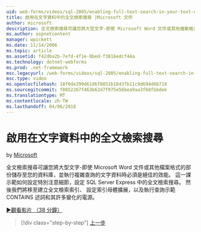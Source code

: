 ```yaml
---
uid: web-forms/videos/sql-2005/enabling-full-text-search-in-your-text-data
title: 啟用在文字資料中的全文檢索搜尋 |Microsoft 文件
author: microsoft
description: 全文檢索搜尋可讓您將大型文字-即使 Microsoft Word 文件或其他檔案格式的部份儲存至您的資料庫和執行複雜的 qu....
ms.author: aspnetcontent
manager: wpickett
ms.date: 11/14/2006
ms.topic: article
ms.assetid: f42dba2b-7efd-4f1e-8bed-f3816edcf44a
ms.technology: dotnet-webforms
ms.prod: .net-framework
msc.legacyurl: /web-forms/videos/sql-2005/enabling-full-text-search-in-your-text-data
msc.type: video
ms.openlocfilehash: 18f0de299d61d6f8851b1843fb11c9d694d6b718
ms.sourcegitcommit: f8852267f463b62d7f975e56bea9aa3f68fbbdeb
ms.translationtype: MT
ms.contentlocale: zh-TW
ms.lasthandoff: 04/06/2018
---
```

<a name="enabling-full-text-search-in-your-text-data"></a>啟用在文字資料中的全文檢索搜尋
====================
by [Microsoft](https://github.com/microsoft)

全文檢索搜尋可讓您將大型文字-即使 Microsoft Word 文件或其他檔案格式的部份儲存至您的資料庫，並執行複雜查詢的文字資料時必須是絕佳的效能。 這一課示範如何設定特別注意細節，設定 SQL Server Express 中的全文檢索搜尋。 然後我們將移至建立全文檢索索引、 設定索引母體擴展，以及執行查詢示範 CONTAINS 述詞和其許多變化的電源。

[&#9654;觀看影片 （38 分鐘）](https://channel9.msdn.com/Blogs/ASP-NET-Site-Videos/enabling-full-text-search-in-your-text-data)

> [!div class="step-by-step"]
> [上一步](creating-and-using-stored-procedures.md)
